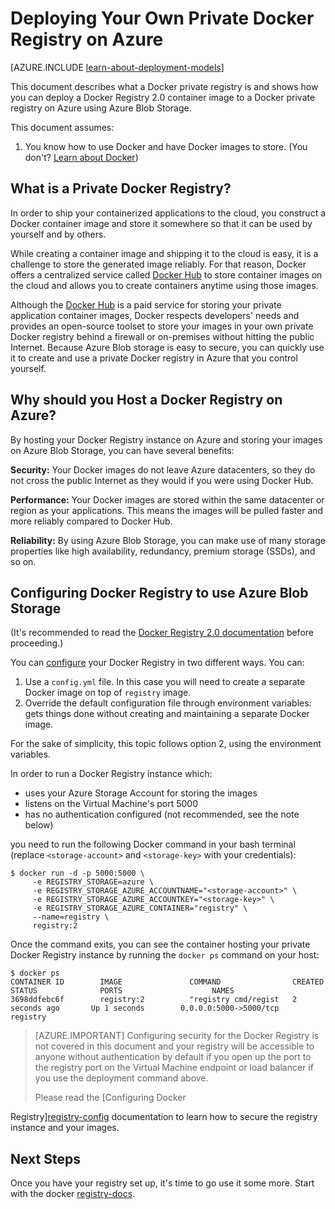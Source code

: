 <properties 
  pageTitle="Deploying Your Own Private Docker Registry on Azure | Azure"
  description="Describes how you can use Docker Registry to host your container images on the Azure Blob Storage service."
  services="virtual-machines"
  documentationCenter="virtual-machines"
  authors="ahmetalpbalkan"
  editor="squillace"
  manager="" 
  tags="azure-service-management,azure-resource-manager" />

<tags
	ms.service="virtual-machines"
	ms.date="02/01/2016"
	wacn.date=""/>

# Deploying Your Own Private Docker Registry on Azure

[AZURE.INCLUDE [learn-about-deployment-models](../includes/learn-about-deployment-models-both-include.md)]



This document describes what a Docker private registry is and shows how you can deploy a Docker Registry 2.0
container image to a Docker private registry on Azure using Azure Blob Storage.

This document assumes:

1. You know how to use Docker and have Docker images to store. (You don't? [Learn about Docker](https://www.docker.com))


## What is a Private Docker Registry?

In order to ship your containerized applications to the cloud,
you construct a Docker container image and store it somewhere so that it can be
used by yourself and by others. 

While creating a container image and shipping it to the cloud is easy,
it is a challenge to store the generated image reliably. For that reason,
Docker offers a centralized service called [Docker Hub][docker-hub] to store
container images on the cloud and allows you to create containers
anytime using those images.

Although the [Docker Hub][docker-hub] is a paid service for storing
your private application container images, Docker respects developers' needs and
provides an open-source toolset to store your images in your own private Docker
registry behind a firewall or on-premises without hitting the public Internet.
Because Azure Blob storage is easy to secure, you can quickly use it to create
and use a private Docker registry in Azure that you control yourself.

## Why should you Host a Docker Registry on Azure?

By hosting your Docker Registry instance on Azure and storing your
images on Azure Blob Storage, you can have several benefits:

**Security:** Your Docker images do not leave Azure datacenters, so they do
  not cross the public Internet as they would if you were using Docker Hub.
  
**Performance:** Your Docker images are stored within the same
datacenter or region as your applications. This means the images will be
pulled faster and more reliably compared to Docker Hub.

**Reliability:** By using Azure Blob Storage, you can make use
of many storage properties like high availability, redundancy, premium
storage (SSDs), and so on.

## Configuring Docker Registry to use Azure Blob Storage

(It's recommended to read the [Docker Registry 2.0 documentation][registry-docs]
before proceeding.)

You can [configure][registry-config] your Docker Registry in two different ways.
You can:

1. Use a `config.yml` file. In this case you will need to create a
  separate Docker image on top of `registry` image.
2. Override the default configuration file through environment variables:
  gets things done without creating and maintaining a separate Docker image.

For the sake of simplicity, this topic follows option 2, using
the environment variables.

In order to run a Docker Registry instance which:
* uses your Azure Storage Account for storing the images
* listens on the Virtual Machine's port 5000
* has no authentication configured (not recommended, see the note below)

you need to run the following Docker command in your bash
terminal (replace `<storage-account>` and `<storage-key>` 
with your credentials):


	$ docker run -d -p 5000:5000 \
	     -e REGISTRY_STORAGE=azure \
	     -e REGISTRY_STORAGE_AZURE_ACCOUNTNAME="<storage-account>" \
	     -e REGISTRY_STORAGE_AZURE_ACCOUNTKEY="<storage-key>" \
	     -e REGISTRY_STORAGE_AZURE_CONTAINER="registry" \
	     --name=registry \
	     registry:2
	

Once the command exits, you can see the container hosting
your private Docker Registry instance by running the `docker ps`
command on your host:


	$ docker ps
	CONTAINER ID        IMAGE               COMMAND                CREATED             STATUS              PORTS                    NAMES
	3698ddfebc6f        registry:2          "registry cmd/regist   2 seconds ago       Up 1 seconds        0.0.0.0:5000->5000/tcp   registry
	

> [AZURE.IMPORTANT] Configuring security for the Docker Registry
is not covered in this document and your registry will be accessible
to anyone without authentication by default if you open up the port to
the registry port on the Virtual Machine endpoint or load balancer if you
use the deployment command above.
> <p>Please read the [Configuring Docker
Registry][registry-config] documentation to learn how to secure the
registry instance and your images.

## Next Steps

Once you have your registry set up, it's time to go use it some more. Start with the docker [registry-docs]. 

[docker-hub]: https://hub.docker.com/
[registry]: https://github.com/docker/distribution
[registry-docs]: http://docs.docker.com/registry/
[registry-config]: http://docs.docker.com/registry/configuration/
 
